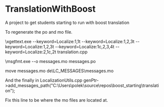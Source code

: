 # TranslationWithBoost

A project to get students starting to run with boost translation

To regenerate the po and mo file.

<path>\xgettext.exe --keyword=Localize:1,1t --keyword=Localize:1,2,3t --keyword=Localize:1,2,3t --keyword=Localize:1c,2,3,4t --keyword=Localize:2,1c,2t  translation.cpp

<path>\msgfmt.exe --o messages.mo messages.po

move messages.mo de\LC_MESSAGES\messages.mo

  
  And the finally in LocalizationUtils.cpp
  genPtr->add_messages_path("C:\\Users\\polek\\source\\repos\\boost_starting\\translation");
  
  Fix this line to be where the mo files are located at.
